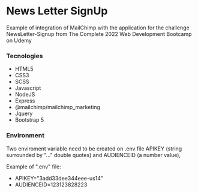 # News Letter SignUp

Example of integration of MailChimp with the application for the challenge NewsLetter-Signup from The Complete 2022 Web Development Bootcamp on Udemy

### Tecnologies
- HTML5
- CSS3
- SCSS
- Javascript
- NodeJS
- Express
- @mailchimp/mailchimp_marketing
- Jquery
- Bootstrap 5

### Environment
Two enviroment variable need to be created on .env file
APIKEY (string surrounded by "..." double quotes) and AUDIENCEID (a number value),

Example of ".env" file:
- APIKEY="3add33dee344eee-us14"
- AUDIENCEID=123123828223